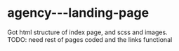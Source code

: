 # agency---landing-page
Got html structure of index page, and scss and images.<br>
TODO: need rest of pages coded and the links functional
